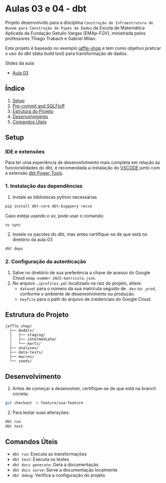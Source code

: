 # Aulas 03 e 04 - dbt

Projeto desenvolvido para a disciplina `Construção de Infraestrutura de Nuvem para Construção de Pipes de Dados` da Escola de Matemática Aplicada da Fundação Getulio Vargas (EMAp-FGV), ministrada pelos professores Thiago Trabach e Gabriel Milan.

Este projeto é baseado no exemplo [jaffle-shop](https://github.com/dbt-labs/jaffle-shop/) e tem como objetivo praticar o uso do dbt (data build tool) para transformação de dados.

Slides da aula:

- [Aula 03](https://docs.google.com/presentation/d/12TiOXYbH-kf4qj1PrcAH_ugihK2_Qsv3xED4LN7nkUM/edit?usp=sharing)

## Índice

1. [Setup](#setup)
2. [Pre-commit and SQLFluff](#pre-commit-and-sqlfluff)
3. [Estrutura do Projeto](#estrutura-do-projeto)
4. [Desenvolvimento](#desenvolvimento)
5. [Comandos Úteis](#comandos-úteis)

## Setup

### IDE e extensões
Para ter uma experiência de desenvolvimento mais completa em relação às funcionalidades do dbt, é recomendada a instalação do [VSCODE](https://code.visualstudio.com/) junto com a extensão [dbt Power Tools](https://marketplace.visualstudio.com/items?itemName=innoverio.vscode-dbt-power-user).


### 1. Instalação das dependências
1. Instale as bibliotecas python necessárias
```bash
pip install dbt-core dbt-bigquery recce
```
Caso esteja usando o uv, pode usar o comando:
```bash
uv sync
```

2. Instale os pacotes do dbt, mas antes certifique-se de que está no diretório da aula 03
```bash
dbt deps
```

### 2. Configuração da autenticação
1. Salve no diretório de sua preferência a chave de acesso do Google Cloud `emap-summer-2025-matricula.json`.
2. No arquivo `./profiles.yml` localizado na raiz do projeto, altere:
    - `dataset` para o número da sua matrícula seguido de `_dev` ou `_prod`, conforme o ambiente de desenvolvimento ou produção.
    - `keyfile` para o path do arquivo de credenciais do Google Cloud.

## Estrutura do Projeto
```
jaffle_shop/
  ├── models/
  │   ├── staging/
  │   ├── intermediate/
  │   └── marts/
  ├── analyses/
  ├── data-tests/
  ├── macros/
  └── seeds/
```

## Desenvolvimento
1. Antes de começar a desenvolver, certifique-se de que está na branch correta:
```bash
git checkout -b feature/sua-feature
```

2. Para testar suas alterações:
```bash
dbt run
dbt test
```

## Comandos Úteis
- `dbt run`: Executa as transformações
- `dbt test`: Executa os testes
- `dbt docs generate`: Gera a documentação
- `dbt docs serve`: Serve a documentação localmente
- `dbt debug`: Verifica a configuração do projeto

